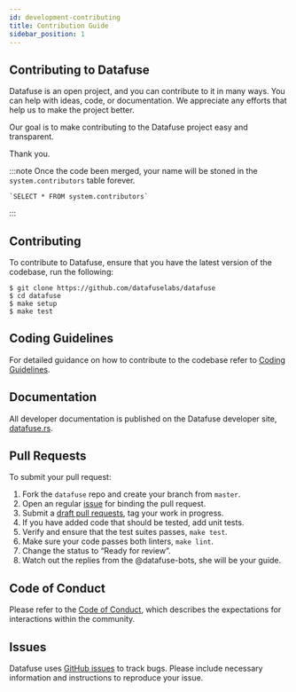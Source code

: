 ```yaml
---
id: development-contributing
title: Contribution Guide
sidebar_position: 1
---
```


## Contributing to Datafuse

Datafuse is an open project, and you can contribute to it in many ways. You can help with ideas, code, or documentation. We appreciate any efforts that help us to make the project better.

Our goal is to make contributing to the Datafuse project easy and transparent.

Thank you.

:::note
Once the code been merged, your name will be stoned in the `system.contributors` table forever.

    `SELECT * FROM system.contributors`

:::

## Contributing

To contribute to Datafuse, ensure that you have the latest version of the codebase, run the following:

```
$ git clone https://github.com/datafuselabs/datafuse
$ cd datafuse
$ make setup
$ make test
```

## Coding Guidelines

For detailed guidance on how to contribute to the codebase refer to [Coding Guidelines](coding-guidelines.md).

## Documentation

All developer documentation is published on the Datafuse developer site, [datafuse.rs](https://datafuse.rs).

## Pull Requests

To submit your pull request:

1. Fork the `datafuse` repo and create your branch from `master`.
2. Open an regular [issue](https://github.com/datafuselabs/datafuse/issues/new/choose) for binding the pull request.
3. Submit a [draft pull requests](https://github.blog/2019-02-14-introducing-draft-pull-requests/), tag your work in progress.
4. If you have added code that should be tested, add unit tests.
5. Verify and ensure that the test suites passes, `make test`.
6. Make sure your code passes both linters, `make lint`.
7. Change the status to “Ready for review”.
8. Watch out the replies from the @datafuse-bots, she will be your guide.

## Code of Conduct

Please refer to the [Code of Conduct](../policies/code-of-conduct.md), which describes the expectations for interactions within the community.

## Issues

Datafuse uses [GitHub issues](https://github.com/datafuselabs/datafuse/issues) to track bugs. Please include necessary information and instructions to reproduce your issue.
